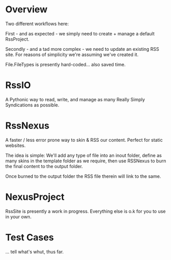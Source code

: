 # Overview
Two different workflows here:

First - and as expected - we simply need to create + manage a default RssProject.

Secondly - and a tad more complex - we need to update an existing RSS site. 
For reasons of simplicity we're assuming we've created it. 

File.FileTypes is presently hard-coded... also saved time.

# RssIO
A Pythonic way to read, write, and manage as many Really Simply Syndications as possible.

# RssNexus
A faster / less error prone way to  skin & RSS our content. Perfect for static websites.

The idea is simple: We'll add any type of file into an inout folder, define as many skins in the template folder as we require, then use RSSNexus to burn the final content to the output folder.

Once burned to the output folder the RSS file therein will link to the same.

# NexusProject
RssSite is presently a work in progress. Everything else is o.k for you to use in your own.

# Test Cases
... tell what's whut, thus far.
